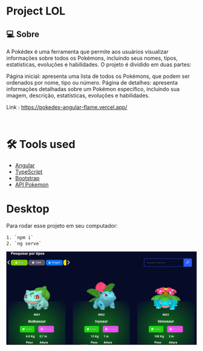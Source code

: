 # Project LOL


## 💻 Sobre

A Pokédex é uma ferramenta que permite aos usuários visualizar informações sobre todos os Pokémons, incluindo seus nomes, tipos, estatísticas, evoluções e habilidades. O projeto é dividido em duas partes:

Página inicial: apresenta uma lista de todos os Pokémons, que podem ser ordenados por nome, tipo ou número.
Página de detalhes: apresenta informações detalhadas sobre um Pokémon específico, incluindo sua imagem, descrição, estatísticas, evoluções e habilidades.

Link : https://pokedex-angular-flame.vercel.app/

<br>

# 🛠️ Tools used 

- [Angular](https://angular.io)
- [TypeScript](https://www.typescriptlang.org/docs/)
- [Bootstrap](https://styled-components.com/)
- [API Pokemon](https://pokeapi.co)


# Desktop

Para rodar esse projeto em seu computador:

```
1. `npm i`
2. `ng serve`
```

![](.//src//assets//Git.png)


